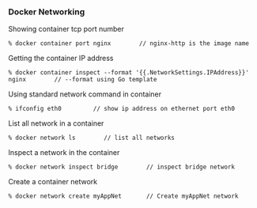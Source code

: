 ### Docker Networking  

Showing container tcp port number
```
% docker container port nginx        // nginx-http is the image name
```  

Getting the container IP address  
```
% docker container inspect --format '{{.NetworkSettings.IPAddress}}' nginx        // --format using Go template
```  

Using standard network command in container  
```
% ifconfig eth0         // show ip address on ethernet port eth0 
```  

List all network in a container 
``` 
% docker network ls        // list all networks
```  

Inspect a network in the container 
```
% docker network inspect bridge        // inspect bridge network
```

Create a container network 
```
% docker network create myAppNet       // Create myAppNet network
``` 




